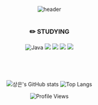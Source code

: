 <div align="center">

![header](https://capsule-render.vercel.app/api?type=Waving&color=auto&height=300&section=header&text=%20김상은&fontSize=90)
<br/>
<br/>

### :pencil2: STUDYING
![Java](https://img.shields.io/badge/Java-000000.svg?&style=flat&logo=Java&logoColor=white) <img src="https://img.shields.io/badge/Kotlin-000000?style=flat&logo=kotlin&logoColor=#7F52FF"/> <img src="https://img.shields.io/badge/Android-000000?style=flat&logo=android&logoColor=#3DDC84"/> <img src="https://img.shields.io/badge/JetpackCompose-000000?style=flat&logo=jetpackcompose&logoColor=#4285F4"/> <img src="https://img.shields.io/badge/Python-000000?style=flat&logo=python&logoColor=#3776AB"/>

<br/>
<br/>
<br/>

<!-- GitHub Stats -->
![상은's GitHub stats](https://github-readme-stats.vercel.app/api?username=vmkmym&show_icons=true&theme=highcontrast)  ![Top Langs](https://github-readme-stats.vercel.app/api/top-langs/?username=vmkmym&layout=compact&theme=synthwave)

<!-- Badgen to show views count -->
![Profile Views](https://badgen.net/github/views/vmkmym/vmkmym)
</div>
